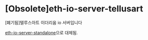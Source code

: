 # [Obsolete]eth-io-server-tellusart

[폐기됨]텔루스아트 이더리움 io 서버입니다

[eth-io-server-standalone](https://github.com/pocketcompany/eth-io-server-standalone)으로 대체됨.
